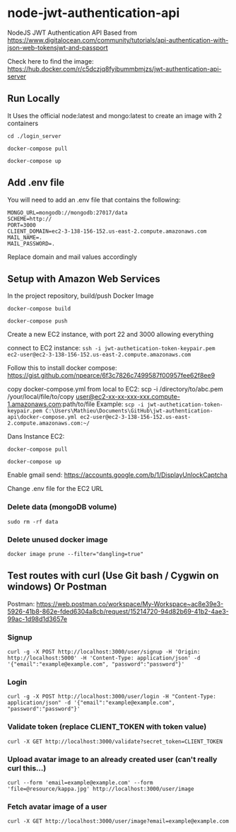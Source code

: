 # node-jwt-authentication-api

NodeJS JWT Authentication API
Based from https://www.digitalocean.com/community/tutorials/api-authentication-with-json-web-tokensjwt-and-passport 

Check here to find the image: https://hub.docker.com/r/c5dczjq8fyibummbmjzs/jwt-authentication-api-server

## Run Locally
It Uses the official node:latest and mongo:latest to create an image with 2 containers

```cd ./login_server```

```docker-compose pull```

```docker-compose up```

## Add .env file
You will need to add an .env file that contains the following:
```
MONGO_URL=mongodb://mongodb:27017/data
SCHEME=http://
PORT=3000
CLIENT_DOMAIN=ec2-3-138-156-152.us-east-2.compute.amazonaws.com
MAIL_NAME=.
MAIL_PASSWORD=.
```
Replace domain and mail values accordingly

## Setup with Amazon Web Services
In the project repository, build/push Docker Image 

```docker-compose build```
 
 ```docker-compose push```

Create a new EC2 instance, with port 22 and 3000 allowing everything

connect to EC2 instance: ```ssh -i jwt-authetication-token-keypair.pem ec2-user@ec2-3-138-156-152.us-east-2.compute.amazonaws.com```

Follow this to install docker compose: https://gist.github.com/npearce/6f3c7826c7499587f00957fee62f8ee9

copy docker-compose.yml from local to EC2: scp -i /directory/to/abc.pem /your/local/file/to/copy user@ec2-xx-xx-xxx-xxx.compute-1.amazonaws.com:path/to/file
Example: ```scp -i jwt-authetication-token-keypair.pem C:\Users\Mathieu\Documents\GitHub\jwt-authentication-api\docker-compose.yml ec2-user@ec2-3-138-156-152.us-east-2.compute.amazonaws.com:~/```

Dans Instance EC2: 

```docker-compose pull```

 ```docker-compose up```

Enable gmail send: https://accounts.google.com/b/1/DisplayUnlockCaptcha

Change .env file for the EC2 URL

### Delete data (mongoDB volume)

```sudo rm -rf data```

### Delete unused docker image

```docker image prune --filter="dangling=true"```

## Test routes with curl (Use Git bash / Cygwin on windows) Or Postman
Postman: https://web.postman.co/workspace/My-Workspace~ac8e39e3-5926-41b8-862e-fded6304a8cb/request/15214720-94d82b69-41b2-4ae3-99ac-1d98d1d3657e

### Signup
```curl -g -X POST http://localhost:3000/user/signup -H 'Origin: http://localhost:5000' -H 'Content-Type: application/json' -d '{"email":"example@example.com", "password":"password"}'```

### Login
```curl -g -X POST http://localhost:3000/user/login -H "Content-Type: application/json" -d '{"email":"example@example.com", "password":"password"}'```

### Validate token (replace CLIENT_TOKEN with token value)
```curl -X GET http://localhost:3000/validate?secret_token=CLIENT_TOKEN```

### Upload avatar image to an already created user (can't really curl this...)
```curl --form 'email=example@example.com' --form 'file=@resource/kappa.jpg' http://localhost:3000/user/image```

### Fetch avatar image of a user
```curl -X GET http://localhost:3000/user/image?email=example@example.com```